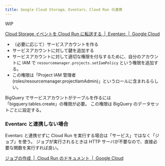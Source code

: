 ```yaml
---
title: Google Cloud Storage、Eventarc、Cloud Run の連携
---
```


WIP

[Cloud Storage イベントを Cloud Run に転送する  \|  Eventarc  \|  Google Cloud](https://cloud.google.com/eventarc/docs/run/route-trigger-cloud-storage?hl=ja#console)

- （必要に応じて）サービスアカウントを作る
- サービスアカウントに対して鍵を追加する
- サービスアカウントに対して適切な権限を付与するために、自分のアカウントに IAM で `resourcemanager.projects.setIamPolicy` という権限を追加する。
- この権限は「Project IAM 管理者 (roles/resourcemanager.projectIamAdmin)」というロールに含まれるらしい。


BigQuery でサービスアカウントがテーブルを作るには「bigquery.tables.create」の権限が必要。
この権限は BigQuery のデータセットごとに設定する。

### Eventarc と連携しない場合

Eventarc と連携せずに Cloud Run を実行する場合は「サービス」ではなく「ジョブ」を使う。
ジョブが実行されるときは HTTP サーバが不要なので、直接必要な関数を実行すれば良い。

[ジョブの作成  \|  Cloud Run のドキュメント  \|  Google Cloud](https://cloud.google.com/run/docs/create-jobs?hl=ja)
